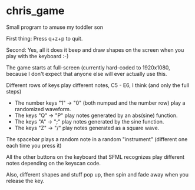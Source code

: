 # chris_game
Small program to amuse my toddler son

First thing: Press q+z+p to quit.

Second: Yes, all it does it beep and draw shapes on the screen when you play with the keyboard :-)

The game starts at full-screen (currently hard-coded to 1920x1080, because I don't expect that anyone else will ever actually use this.

Different rows of keys play different notes, C5 - E6, I think (and only the full steps)

- The number keys "1" -> "0" (both numpad and the number row) play a randomized waveform.
- The keys "Q" -> "P" play notes generated by an abs(sine) function. 
- The keys "A" -> ";" play notes generated by the sine function.
- The keys "Z" -> "/" play notes generated as a square wave.

The spacebar plays a random note in a random "instrument" (different one each time you press it)

All the other buttons on the keyboard that SFML recognizes play different notes depending on the keyscan code.

Also, different shapes and stuff pop up, then spin and fade away when you release the key.
